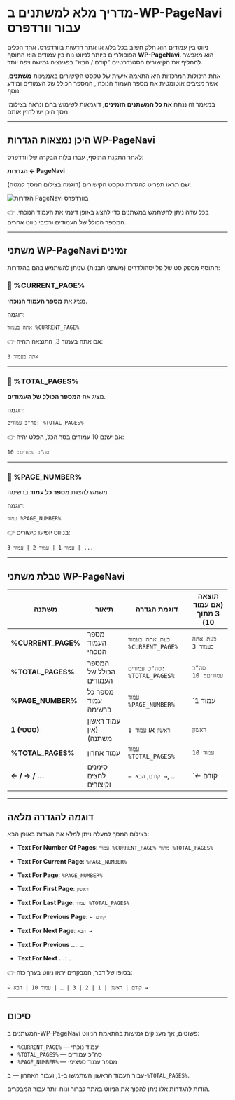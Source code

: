 # מדריך מלא למשתנים ב-WP-PageNavi עבור וורדפרס

ניווט בין עמודים הוא חלק חשוב בכל בלוג או אתר חדשות בוורדפרס. אחד הכלים הפופולריים ביותר לניווט נוח בין עמודים הוא התוסף **WP-PageNavi**. הוא מאפשר להחליף את הקישורים הסטנדרטיים "קודם / הבא" בפגינציה גמישה ויפה יותר.

אחת היכולות המרכזיות היא התאמה אישית של טקסט הקישורים באמצעות **משתנים**, אשר מציבים אוטומטית את מספר העמוד הנוכחי, המספר הכולל של העמודים ומידע נוסף.

במאמר זה ננתח **את כל המשתנים הזמינים**, דוגמאות לשימוש בהם ונראה בצילומי מסך היכן יש להזין אותם.

---

## היכן נמצאות הגדרות WP-PageNavi

לאחר התקנת התוסף, עברו בלוח הבקרה של וורדפרס:

**הגדרות ← PageNavi**

שם תראו תפריט להגדרת טקסט הקישורים (דוגמה בצילום המסך למטה):

![הגדרות PageNavi בוורדפרס](https://raw.githubusercontent.com/hypo69/1001-python-ru/master/ru/assets/wordpress-pagenavi-guide/a34df2db-dcb3-4815-ac1c-a73c693fce39.png)

👉 בכל שדה ניתן להשתמש במשתנים כדי להציג באופן דינמי את העמוד הנוכחי, המספר הכולל של העמודים ורכיבי ניווט אחרים.

---

## משתני WP-PageNavi זמינים

התוסף מספק סט של פלייסהולדרים (משתני תבנית) שניתן להשתמש בהם בהגדרות:

### 🔹 %CURRENT_PAGE%
מציג את **מספר העמוד הנוכחי**.

דוגמה:
```
אתה בעמוד %CURRENT_PAGE%
```
👉 אם אתה בעמוד 3, התוצאה תהיה:
```
אתה בעמוד 3
```

---

### 🔹 %TOTAL_PAGES%
מציג את **המספר הכולל של העמודים**.

דוגמה:
```
סה"כ עמודים: %TOTAL_PAGES%
```
👉 אם ישנם 10 עמודים בסך הכל, הפלט יהיה:
```
סה"כ עמודים: 10
```

---

### 🔹 %PAGE_NUMBER%
משמש להצגת **מספר כל עמוד** ברשימה.

דוגמה:
```
עמוד %PAGE_NUMBER%
```
👉 בניווט יופיעו קישורים:
```
עמוד 1 | עמוד 2 | עמוד 3 | ...
```

---

## טבלת משתני WP-PageNavi

| משתנה             | תיאור                                 | דוגמת הגדרה                       | תוצאה (אם עמוד 3 מתוך 10)           |
|-------------------|---------------------------------------|-----------------------------------|------------------------------------|
| **%CURRENT_PAGE%** | מספר העמוד הנוכחי                     | `כעת אתה בעמוד %CURRENT_PAGE%`    | `כעת אתה בעמוד 3`                  |
| **%TOTAL_PAGES%**  | המספר הכולל של העמודים                | `סה"כ עמודים: %TOTAL_PAGES%`      | `סה"כ עמודים: 10`                  |
| **%PAGE_NUMBER%**  | מספר כל עמוד ברשימה                   | `עמוד %PAGE_NUMBER%`              | `עמוד 1 | עמוד 2 | עמוד 3 …`         |
| **1 (סטטי)**       | עמוד ראשון (אין משתנה)                | `ראשון` או `עמוד 1`                | `ראשון`                             |
| **%TOTAL_PAGES%**  | עמוד אחרון                            | `עמוד %TOTAL_PAGES%`              | `עמוד 10`                          |
| **← / → / …**      | סימנים לחצים וקיצורים                 | `← קודם`, `הבא →`, `…`            | `← קודם | 1 | 2 | 3 | … | 10 | הבא →` |

---

## דוגמה להגדרה מלאה

בצילום המסך למעלה ניתן למלא את השדות באופן הבא:

- **Text For Number Of Pages**:
  `עמוד %CURRENT_PAGE% מתוך %TOTAL_PAGES%`

- **Text For Current Page**:
  `%PAGE_NUMBER%`

- **Text For Page**:
  `%PAGE_NUMBER%`

- **Text For First Page**:
  `ראשון`

- **Text For Last Page**:
  `עמוד %TOTAL_PAGES%`

- **Text For Previous Page**:
  `← קודם`

- **Text For Next Page**:
  `הבא →`

- **Text For Previous …**:
  `…`

- **Text For Next …**:
  `…`

👉 בסופו של דבר, המבקרים יראו ניווט בערך כזה:
```
← קודם | ראשון | 1 | 2 | 3 | … | עמוד 10 | הבא →
```

---

## סיכום

המשתנים ב-WP-PageNavi פשוטים, אך מעניקים גמישות בהתאמת הניווט:

- `%CURRENT_PAGE%` — עמוד נוכחי
- `%TOTAL_PAGES%` — סה"כ עמודים
- `%PAGE_NUMBER%` — מספר עמוד ספציפי

עבור העמוד הראשון השתמשו ב-`1`, ועבור האחרון — ב-`%TOTAL_PAGES%`.

הודות להגדרות אלו ניתן להפוך את הניווט באתר לברור ונוח יותר עבור המבקרים.
